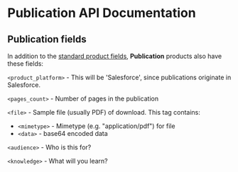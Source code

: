 # Publication API Documentation

## Publication fields

In addition to the [standard product fields](schema.md#all-products), **Publication** products also have these fields:

`<product_platform>` - This will be 'Salesforce', since publications originate in Salesforce.

`<pages_count>` - Number of pages in the publication

`<file>` - Sample file (usually PDF) of download. This tag contains:

 * `<mimetype>` - Mimetype (e.g. "application/pdf") for file
 * `<data>` - base64 encoded data

`<audience>` - Who is this for?

`<knowledge>` - What will you learn?

